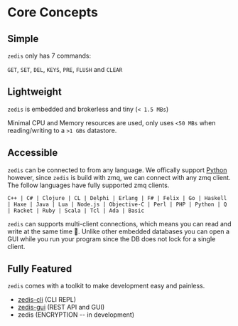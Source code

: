# Core Concepts

## Simple

`zedis` only has 7 commands:  

`GET`, `SET`, `DEL`, `KEYS`, `PRE`, `FLUSH` and `CLEAR`

## Lightweight

`zedis` is embedded and brokerless and tiny (`< 1.5 MBs`)

Minimal CPU and Memory resources are used, only uses `<50 MBs` when reading/writing to a `>1 GBs` datastore.

## Accessible

`zedis` can be connected to from any language. We offically support [Python](https://github.com/drbh/pyzedis) however, since `zedis` is build with zmq, we can connect with any zmq client. The follow languages have fully supported zmq clients.

```C++ | C# | Clojure | CL | Delphi | Erlang | F# | Felix | Go | Haskell | Haxe | Java | Lua | Node.js | Objective-C | Perl | PHP | Python | Q | Racket | Ruby | Scala | Tcl | Ada | Basic```

`zedis` can supports multi-client connections, which means you can read and write at the same time 🙌. Unlike other embedded databases you can open a GUI while you run your program since the DB does not lock for a single client.

## Fully Featured 

`zedis` comes with a toolkit to make development easy and painless.

- [zedis-cli](./cli) (CLI REPL)
- [zedis-gui](./gui) (REST API and GUI)
- zedis (ENCRYPTION -- in development)